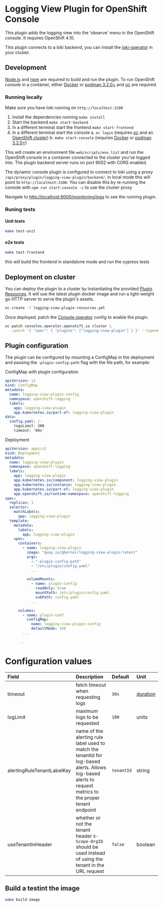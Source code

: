 # Logging View Plugin for OpenShift Console

This plugin adds the logging view into the 'observe' menu in the OpenShift console. It requires OpenShift 4.10.

This plugin connects to a loki backend, you can install the [loki-operator](https://github.com/grafana/loki/tree/main/operator)
in your cluster.

## Development

[Node.js](https://nodejs.org/en/) and [npm](https://www.npmjs.com/) are required
to build and run the plugin. To run OpenShift console in a container, either
[Docker](https://www.docker.com) or [podman 3.2.0+](https://podman.io) and
[oc](https://console.redhat.com/openshift/downloads) are required.

### Running locally

Make sure you have loki running on `http://localhost:3100`

1. Install the dependencies running `make install`
2. Start the backend `make start-backend`
3. In a different terminal start the frontend `make start-frontend`
4. In a different terminal start the console
   a. `oc login` (requires [oc](https://console.redhat.com/openshift/downloads) and an [OpenShift cluster](https://console.redhat.com/openshift/create))
   b. `make start-console` (requires [Docker](https://www.docker.com) or [podman 3.2.0+](https://podman.io))

This will create an environment file `web/scripts/env.list` and run the OpenShift console
in a container connected to the cluster you've logged into. The plugin backend server
runs on port 9002 with CORS enabled.

The dynamic console plugin is configured to connect to loki using a proxy
`/api/proxy/plugin/logging-view-plugin/backend/`, in local mode this will point
to `http://localhost:3100`. You can disable this by re-running the console with
`npm run start:console -c` to use the cluster proxy

Navigate to <http://localhost:9000/monitoring/logs> to see the running plugin.

### Runing tests

#### Unit tests

```sh
make test-unit
```

#### e2e tests

```sh
make test-frontend
```

this will build the frontend in standalone mode and run the cypress tests

## Deployment on cluster

You can deploy the plugin to a cluster by instantiating the provided
[Plugin Resources](logging-view-plugin-resources.yml). It will use the latest plugin
docker image and run a light-weight go HTTP server to serve the plugin's assets.

```sh
oc create -f logging-view-plugin-resources.yml
```

Once deployed, patch the [Console operator](https://github.com/openshift/console-operator)
config to enable the plugin.

```sh
oc patch consoles.operator.openshift.io cluster \
  --patch '{ "spec": { "plugins": ["logging-view-plugin"] } }' --type=merge
```

## Plugin configuration

The plugin can be configured by mounting a ConfigMap in the deployment and passing the `-plugin-config-path` flag with the file path, for example:

ConfigMap with plugin configuration

```yaml
apiVersion: v1
kind: ConfigMap
metadata:
  name: logging-view-plugin-config
  namespace: openshift-logging
  labels:
    app: logging-view-plugin
    app.kubernetes.io/part-of: logging-view-plugin
data:
  config.yaml: |-
    logsLimit: 200
    timeout: '60s'
```

Deployment

```yaml
apiVersion: apps/v1
kind: Deployment
metadata:
  name: logging-view-plugin
  namespace: openshift-logging
  labels:
    app: logging-view-plugin
    app.kubernetes.io/component: logging-view-plugin
    app.kubernetes.io/instance: logging-view-plugin
    app.kubernetes.io/part-of: logging-view-plugin
    app.openshift.io/runtime-namespace: openshift-logging
spec:
  replicas: 1
  selector:
    matchLabels:
      app: logging-view-plugin
  template:
    metadata:
      labels:
        app: logging-view-plugin
    spec:
      containers:
        - name: logging-view-plugin
          image: "quay.io/gbernal/logging-view-plugin:latest"
          args:
            - "-plugin-config-path"
            - "/etc/plugin/config.yaml"
            ...

          volumeMounts:
            - name: plugin-config
              readOnly: true
              mountPath: /etc/plugin/config.yaml
              subPath: config.yaml
            ...

      volumes:
        - name: plugin-conf
          configMap:
            name: logging-view-plugin-config
            defaultMode: 420
        ...

      ...

```

# Configuration values

| Field                      | Description                                                                                                                                               | Default    | Unit                                         |
| :------------------------- | :-------------------------------------------------------------------------------------------------------------------------------------------------------- | :--------- | :------------------------------------------- |
| timeout                    | fetch timeout when requesting logs                                                                                                                        | `30s`      | [duration](https://pkg.go.dev/time#Duration) |
| logLimit                   | maximum logs to be requested                                                                                                                              | `100`      | units                                        |
| alertingRuleTenantLabelKey | name of the alerting rule label used to match the tenantId for log-based alerts. Allows log-based alerts to request metrics to the proper tenant endpoint | `tenantId` | string                                       |
| useTenantInHeader          | whether or not the tenant header `X-Scope-OrgID` should be used instead of using the tenant in the URL request                                            | `false`    | boolean                                      |

## Build a testint the image

```sh
make build-image
```
